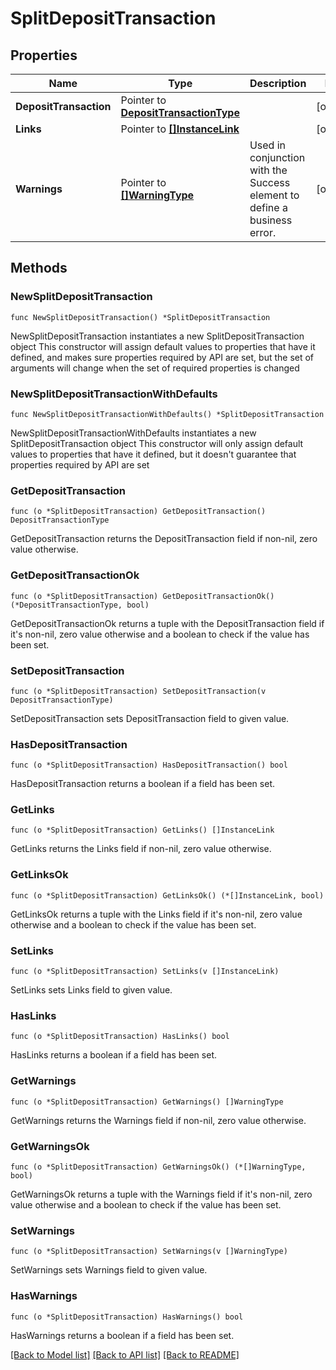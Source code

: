 # SplitDepositTransaction

## Properties

Name | Type | Description | Notes
------------ | ------------- | ------------- | -------------
**DepositTransaction** | Pointer to [**DepositTransactionType**](DepositTransactionType.md) |  | [optional] 
**Links** | Pointer to [**[]InstanceLink**](InstanceLink.md) |  | [optional] 
**Warnings** | Pointer to [**[]WarningType**](WarningType.md) | Used in conjunction with the Success element to define a business error. | [optional] 

## Methods

### NewSplitDepositTransaction

`func NewSplitDepositTransaction() *SplitDepositTransaction`

NewSplitDepositTransaction instantiates a new SplitDepositTransaction object
This constructor will assign default values to properties that have it defined,
and makes sure properties required by API are set, but the set of arguments
will change when the set of required properties is changed

### NewSplitDepositTransactionWithDefaults

`func NewSplitDepositTransactionWithDefaults() *SplitDepositTransaction`

NewSplitDepositTransactionWithDefaults instantiates a new SplitDepositTransaction object
This constructor will only assign default values to properties that have it defined,
but it doesn't guarantee that properties required by API are set

### GetDepositTransaction

`func (o *SplitDepositTransaction) GetDepositTransaction() DepositTransactionType`

GetDepositTransaction returns the DepositTransaction field if non-nil, zero value otherwise.

### GetDepositTransactionOk

`func (o *SplitDepositTransaction) GetDepositTransactionOk() (*DepositTransactionType, bool)`

GetDepositTransactionOk returns a tuple with the DepositTransaction field if it's non-nil, zero value otherwise
and a boolean to check if the value has been set.

### SetDepositTransaction

`func (o *SplitDepositTransaction) SetDepositTransaction(v DepositTransactionType)`

SetDepositTransaction sets DepositTransaction field to given value.

### HasDepositTransaction

`func (o *SplitDepositTransaction) HasDepositTransaction() bool`

HasDepositTransaction returns a boolean if a field has been set.

### GetLinks

`func (o *SplitDepositTransaction) GetLinks() []InstanceLink`

GetLinks returns the Links field if non-nil, zero value otherwise.

### GetLinksOk

`func (o *SplitDepositTransaction) GetLinksOk() (*[]InstanceLink, bool)`

GetLinksOk returns a tuple with the Links field if it's non-nil, zero value otherwise
and a boolean to check if the value has been set.

### SetLinks

`func (o *SplitDepositTransaction) SetLinks(v []InstanceLink)`

SetLinks sets Links field to given value.

### HasLinks

`func (o *SplitDepositTransaction) HasLinks() bool`

HasLinks returns a boolean if a field has been set.

### GetWarnings

`func (o *SplitDepositTransaction) GetWarnings() []WarningType`

GetWarnings returns the Warnings field if non-nil, zero value otherwise.

### GetWarningsOk

`func (o *SplitDepositTransaction) GetWarningsOk() (*[]WarningType, bool)`

GetWarningsOk returns a tuple with the Warnings field if it's non-nil, zero value otherwise
and a boolean to check if the value has been set.

### SetWarnings

`func (o *SplitDepositTransaction) SetWarnings(v []WarningType)`

SetWarnings sets Warnings field to given value.

### HasWarnings

`func (o *SplitDepositTransaction) HasWarnings() bool`

HasWarnings returns a boolean if a field has been set.


[[Back to Model list]](../README.md#documentation-for-models) [[Back to API list]](../README.md#documentation-for-api-endpoints) [[Back to README]](../README.md)


